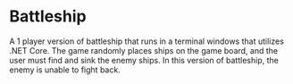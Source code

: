 # Battleship
A 1 player version of battleship that runs in a terminal windows that utilizes .NET Core. The game randomly places ships on the game board, and the user must find and sink the enemy ships. In this version of battleship, the enemy is unable to fight back.
